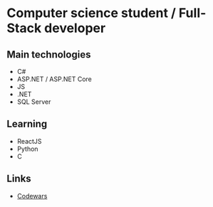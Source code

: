 # Computer science student / Full-Stack developer 


## Main technologies
  * C#
  * ASP.NET / ASP.NET Core
  * JS
  * .NET
  * SQL Server

## Learning
  * ReactJS
  * Python
  * C


## Links
* [Codewars](https://www.codewars.com/users/PPedroso)

